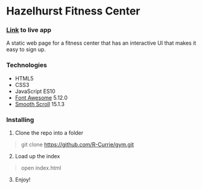 # Hazelhurst Fitness Center

### [Link](https://hazelhurst-fitness.netlify.com/) to live app

A static web page for a fitness center that has an interactive UI that makes it easy to sign up.

### Technologies
* HTML5
* CSS3
* JavaScript ES10
* [Font Awesome](https://fontawesome.com/) 5.12.0
* [Smooth Scroll](https://github.com/cferdinandi/smooth-scroll) 15.1.3

### Installing

1. Clone the repo into a folder
> git clone https://github.com/R-Currie/gym.git
2. Load up the index
> open index.html
3. Enjoy!
